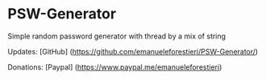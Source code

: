 # PSW-Generator

Simple random password generator with thread by a mix of string 

Updates: [GitHub] (https://github.com/emanueleforestieri/PSW-Generator/)

Donations: [Paypal] (https://www.paypal.me/emanueleforestieri)
